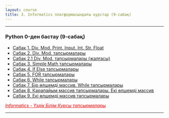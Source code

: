 ```yaml
---
layout: course
title: 3. Informatics платформасындағы курстар (9-сабақ)
---
```

<hr>
<div class="youtube-spoilers">
    <h3>Python 0-ден бастау (9-сабақ)</h3>
    <ul>
        <li><a href="https://www.youtube.com/watch?v=a8eDvEuz7vc" target="_blank">Сабақ 1. Div. Mod. Print. Input. Int. Str. Float</a></li>
        <li><a href="https://www.youtube.com/watch?v=5G7qDieTeBw" target="_blank">Сабақ 2. Div. Mod. тапсырмалары</a></li>
        <li><a href="https://www.youtube.com/watch?v=Rml8uAHEn_c" target="_blank">Сабақ 2.1 Div. Mod. тапсырмалары (жалғасы)</a></li>
        <li><a href="https://www.youtube.com/watch?v=YkWwOUo1T2Q" target="_blank">Сабақ 3. Simple Math тапсырмалары</a></li>
        <li><a href="https://www.youtube.com/watch?v=TKFfru70Lw8" target="_blank">Сабақ 4. If Else тапсырмалары</a></li>
        <li><a href="https://www.youtube.com/watch?v=Xv0sVcF6odw" target="_blank">Сабақ 5. FOR тапсырмалары</a></li>
        <li><a href="https://www.youtube.com/watch?v=w4r08O9ba9I" target="_blank">Сабақ 6. While тапсырмалары</a></li>
        <li><a href="https://www.youtube.com/watch?v=ecssA0--sWQ" target="_blank">Сабақ 7. Бір өлшемді массив. While тапсырмалары</a></li>
        <li><a href="https://www.youtube.com/watch?v=XhmM-ASUvo8" target="_blank">Сабақ 8. Қарапайым массив тапсырмалары. Екі өлшемді массив</a></li>
        <li><a href="https://www.youtube.com/watch?v=aa5YwNRpFwg" target="_blank">Сабақ 9. Екі өлшемді массив тапсырмалары</a></li>
    </ul>
</div>
<a href="https://informatics.msk.ru/course/view.php?id=5394" target="_blank" style="float: left; color: red; font-style:italic;">Informatics - Үздік Білім Курсы тапсырмалары</a><br>
<hr>
